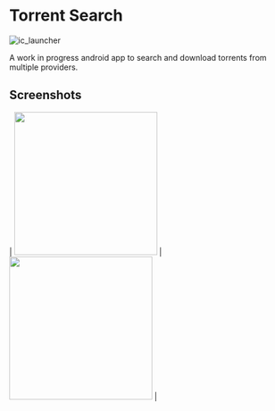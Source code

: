 # Torrent Search

![ic_launcher](https://github.com/user-attachments/assets/86bcb95c-c8b3-46c5-ad91-9b6785b024a9)

A work in progress android app to search and download torrents from multiple providers.

## Screenshots

| <img width="256" src="https://github.com/user-attachments/assets/ccfdf7ba-0b2d-4a85-a080-6b007afde192"> | <img width="256" src="https://github.com/user-attachments/assets/5383f92d-4cd3-43d3-b78d-8544976891f0"> |
